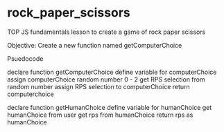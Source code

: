 # rock_paper_scissors
TOP JS fundamentals lesson to create a game of rock paper scissors




Objective: Create a new function named getComputerChoice

Psuedocode

declare function getComputerChoice
    define variable for computerChoice
    assign computerChoice random number 0 - 2
    get RPS selection from random number
    assign RPS selection to computerChoice
    return computerchoice

declare function getHumanChoice
    define variable for humanChoice
    get humanChoice from user
    get rps from humanChoice
    return rps as humanChoice

